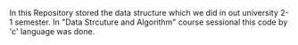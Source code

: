 In this Repository stored the data structure which we did in out university 2-1 semester. In "Data Strcuture and Algorithm" course sessional this code by 'c' language was done.
